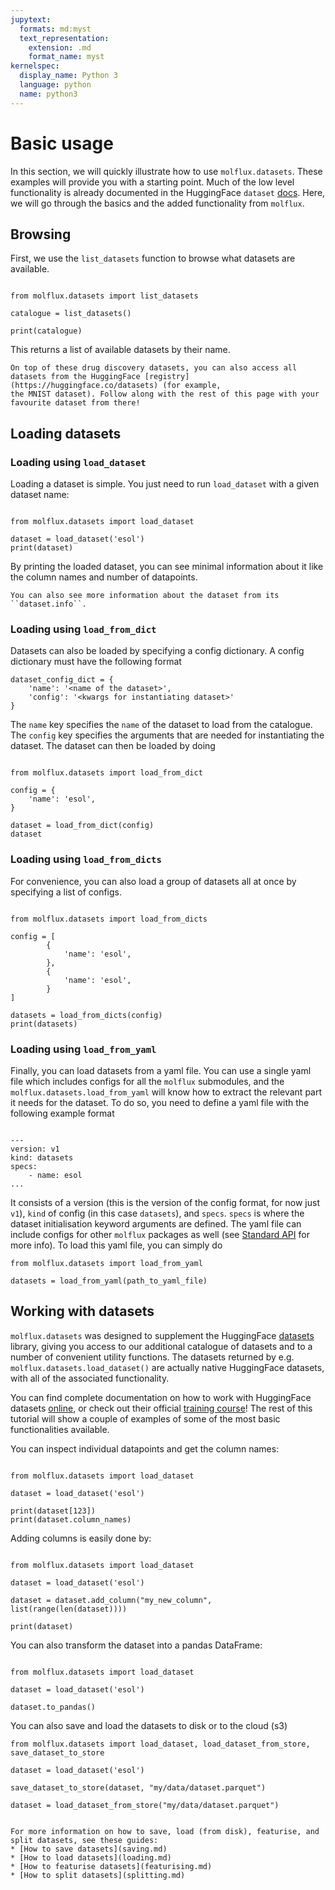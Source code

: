 ```yaml
---
jupytext:
  formats: md:myst
  text_representation:
    extension: .md
    format_name: myst
kernelspec:
  display_name: Python 3
  language: python
  name: python3
---
```


# Basic usage

In this section, we will quickly illustrate how to use ``molflux.datasets``. These examples will provide you with a starting
point. Much of the low level functionality is already documented in the HuggingFace ``dataset`` [docs](https://huggingface.co/docs/datasets/index).
Here, we will go through the basics and the added functionality from ``molflux``.


## Browsing

First, we use the ``list_datasets`` function to browse what datasets are available.

```{code-cell} ipython3

from molflux.datasets import list_datasets

catalogue = list_datasets()

print(catalogue)
```

This returns a list of available datasets by their name.

```{tip}
On top of these drug discovery datasets, you can also access all datasets from the HuggingFace [registry](https://huggingface.co/datasets) (for example,
the MNIST dataset). Follow along with the rest of this page with your favourite dataset from there!
```

## Loading datasets

### Loading using ``load_dataset``

Loading a dataset is simple. You just need to run `load_dataset` with a given dataset name:

```{code-cell} ipython3

from molflux.datasets import load_dataset

dataset = load_dataset('esol')
print(dataset)
```

By printing the loaded dataset, you can see minimal information about it like the column names and number of datapoints.

```{tip}
You can also see more information about the dataset from its ``dataset.info``.
```

### Loading using ``load_from_dict``

Datasets can also be loaded by specifying a config dictionary. A config dictionary must have the following format
```{code-block} python
dataset_config_dict = {
    'name': '<name of the dataset>',
    'config': '<kwargs for instantiating dataset>'
}
```

The ``name`` key specifies the ``name``  of the dataset to load from the catalogue. The ``config`` key
specifies the arguments that are needed for instantiating the dataset. The dataset can then be loaded by doing

```{code-cell} ipython3

from molflux.datasets import load_from_dict

config = {
    'name': 'esol',
}

dataset = load_from_dict(config)
dataset
```

### Loading using ``load_from_dicts``

For convenience, you can also load a group of datasets all at once by specifying a list of configs.

```{code-cell} ipython3

from molflux.datasets import load_from_dicts

config = [
        {
            'name': 'esol',
        },
        {
            'name': 'esol',
        }
]

datasets = load_from_dicts(config)
print(datasets)
```

### Loading using ``load_from_yaml``

Finally, you can load datasets from a yaml file. You can use a single yaml file which includes configs for all the ``molflux``
submodules, and the ``molflux.datasets.load_from_yaml`` will know how to extract the relevant part it needs for the dataset.
To do so, you need to define a yaml file with the following example format

```{code-block} yaml

---
version: v1
kind: datasets
specs:
    - name: esol
...

```
It consists of a version (this is the version of the config format, for now just ``v1``), ``kind`` of config (in this case
``datasets``), and ``specs``. ``specs`` is where the dataset initialisation keyword arguments are defined. The yaml file can include
configs for other ``molflux`` packages as well (see [Standard API](../standard_api/intro.md#load-from-yaml) for more info).
To load this yaml file, you can simply do


```{code-block} ipython3
from molflux.datasets import load_from_yaml

datasets = load_from_yaml(path_to_yaml_file)
```


## Working with datasets

``molflux.datasets`` was designed to supplement the HuggingFace [datasets](https://huggingface.co/docs/datasets/index) library,
giving you access to our additional catalogue of datasets and to a number of convenient utility functions. The datasets
returned by e.g. `molflux.datasets.load_dataset()` are actually native HuggingFace datasets, with all of the associated
functionality.

You can find complete documentation on how to work with HuggingFace datasets [online](https://huggingface.co/docs/datasets/index), or
check out their official [training course](https://huggingface.co/course/chapter5/1?fw=pt)! The rest of this
tutorial will show a couple of examples of some of the most basic functionalities available.

You can inspect individual datapoints and get the column names:

```{code-cell} ipython3

from molflux.datasets import load_dataset

dataset = load_dataset('esol')

print(dataset[123])
print(dataset.column_names)
```

Adding columns is easily done by:

```{code-cell} ipython3

from molflux.datasets import load_dataset

dataset = load_dataset('esol')

dataset = dataset.add_column("my_new_column", list(range(len(dataset))))

print(dataset)
```

You can also transform the dataset into a pandas DataFrame:

```{code-cell} ipython3

from molflux.datasets import load_dataset

dataset = load_dataset('esol')

dataset.to_pandas()
```

You can also save and load the datasets to disk or to the cloud (s3)

```{code-block} python
from molflux.datasets import load_dataset, load_dataset_from_store, save_dataset_to_store

dataset = load_dataset('esol')

save_dataset_to_store(dataset, "my/data/dataset.parquet")

dataset = load_dataset_from_store("my/data/dataset.parquet")
```

```{seealso}

For more information on how to save, load (from disk), featurise, and split datasets, see these guides:
* [How to save datasets](saving.md)
* [How to load datasets](loading.md)
* [How to featurise datasets](featurising.md)
* [How to split datasets](splitting.md)
```
